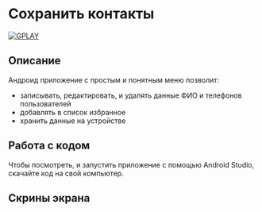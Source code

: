 # Сохранить контакты

<a href="https://play.google.com/store/apps/details?id=com.dev_marinov.contactsfirms"> ![GPLAY](https://user-images.githubusercontent.com/61028366/127751951-1b8e413b-ed07-4582-8550-d56ae601f112.png)
 >></a>
## Описание 
Андроид приложение с простым и понятным меню позволит:
- записывать, редактировать, и удалять данные ФИО и телефонов пользователей
- добавлять в список избранное
- хранить данные на устройстве

## Работа с кодом 
Чтобы посмотреть, и запустить приложение с помощью Android Studio, скачайте код на свой компьютер. 

## Скрины экрана 






















